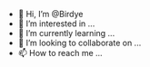 - 👋 Hi, I’m @Birdye
- 👀 I’m interested in ...
- 🌱 I’m currently learning ...
- 💞️ I’m looking to collaborate on ...
- 📫 How to reach me ...

<!---
Birdye/Birdye is a ✨ special ✨ repository because its `README.md` (this file) appears on your GitHub profile.
You can click the Preview link to take a look at your changes.
--->
